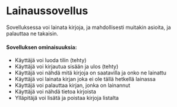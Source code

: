 # Lainaussovellus

Sovelluksessa voi lainata kirjoja, ja mahdollisesti muitakin asioita, ja palauttaa ne takaisin. 

#### Sovelluksen ominaisuuksia:
- Käyttäjä voi luoda tilin (tehty)
- Käyttäjä voi kirjautua sisään ja ulos (tehty) 
- Käyttäjä voi nähdä mitä kirjoja on saatavilla ja onko ne lainattu
- Käyttäjä voi lainata kirjan joka ei ole tällä hetkellä lainassa
- Käyttäjä voi palauttaa kirjan, jonka on lainannut
- Käyttäjä voi nähdä tietoa kirjoista
- Ylläpitäjä voi lisätä ja poistaa kirjoja listalta
